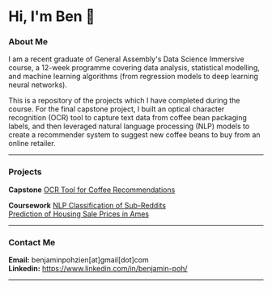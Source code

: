# Hi, I'm Ben 👋

### About Me

I am a recent graduate of General Assembly's Data Science Immersive course, a 12-week programme covering data analysis, statistical modelling, and machine learning algorithms (from regression models to deep learning neural networks).

This is a repository of the projects which I have completed during the course. For the final capstone project, I built an optical character recognition (OCR) tool to capture text data from coffee bean packaging labels, and then leveraged natural language processing (NLP) models to create a recommender system to suggest new coffee beans to buy from an online retailer.

---

### Projects

**Capstone**
[OCR Tool for Coffee Recommendations](https://github.com/benpoh90/Projects/tree/master/Capstone%20-%20OCR%20Tool%20for%20Coffee%20Recommendations/final)

**Coursework**
[NLP Classification of Sub-Reddits](https://github.com/benpoh90/Projects/tree/master/NLP%20Classification%20of%20Sub-Reddits)
<br>
[Prediction of Housing Sale Prices in Ames](https://github.com/benpoh90/Projects/tree/master/Prediction%20of%20Housing%20Sale%20Prices)

---

### Contact Me

**Email:** benjaminpohzien[at]gmail[dot]com
<br>
**Linkedin:** https://www.linkedin.com/in/benjamin-poh/

---

